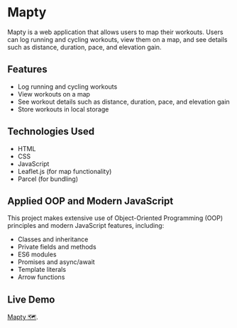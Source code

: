 # Mapty

Mapty is a web application that allows users to map their workouts. Users can log running and cycling workouts, view them on a map, and see details such as distance, duration, pace, and elevation gain.

## Features

- Log running and cycling workouts
- View workouts on a map
- See workout details such as distance, duration, pace, and elevation gain
- Store workouts in local storage

## Technologies Used

- HTML
- CSS
- JavaScript
- Leaflet.js (for map functionality)
- Parcel (for bundling)

## Applied OOP and Modern JavaScript

This project makes extensive use of Object-Oriented Programming (OOP) principles and modern JavaScript features, including:

- Classes and inheritance
- Private fields and methods
- ES6 modules
- Promises and async/await
- Template literals
- Arrow functions

## Live Demo

[Mapty 🗺️](https://mapty-m7med.netlify.app/).
